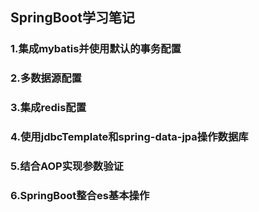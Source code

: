 ## SpringBoot学习笔记

### 1.集成mybatis并使用默认的事务配置
### 2.多数据源配置
### 3.集成redis配置
### 4.使用jdbcTemplate和spring-data-jpa操作数据库
### 5.结合AOP实现参数验证
### 6.SpringBoot整合es基本操作 
